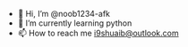 - 👋 Hi, I’m @noob1234-afk
- 🌱 I’m currently learning python
- 📫 How to reach me i9shuaib@outlook.com

<!---
noob1234-afk/noob1234-afk is a ✨ special ✨ repository because its `README.md` (this file) appears on your GitHub profile.
You can click the Preview link to take a look at your changes.
--->
